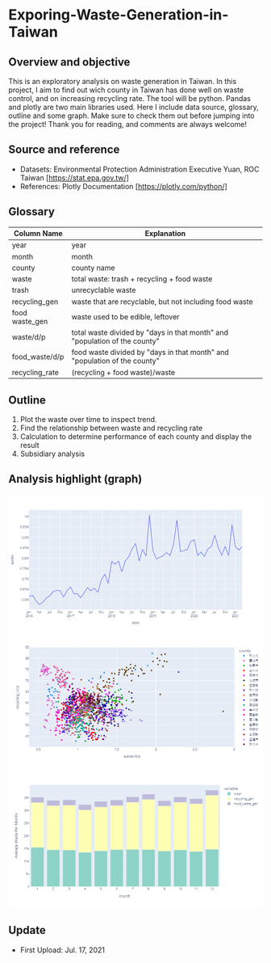 # Exporing-Waste-Generation-in-Taiwan
## Overview and objective
This is an exploratory analysis on waste generation in Taiwan. In this project, I aim to find out wich county in Taiwan has done well on waste control, and on increasing recycling rate. The tool will be python. Pandas and plotly are two main libraries used. Here I include data source, glossary, outline and some graph. Make sure to check them out before jumping into the project! Thank you for reading, and comments are always welcome! 
## Source and reference
* Datasets: Environmental Protection Administration Executive Yuan, ROC Taiwan [https://stat.epa.gov.tw/]
* References: Plotly Documentation [https://plotly.com/python/]
## Glossary
|Column Name|Explanation|
|---|---|
|year|year|
|month|month|
|county|county name|
|waste|total waste: trash + recycling + food waste|
|trash|unrecyclable waste|
|recycling_gen|waste that are recyclable, but not including food waste|
|food waste_gen|waste used to be edible, leftover|
|waste/d/p|total waste divided by "days in that month" and "population of the county"|
|food_waste/d/p|food waste divided by "days in that month" and "population of the county"|
|recycling_rate|(recycling + food waste)/waste|
## Outline
1. Plot the waste over time to inspect trend.
2. Find the relationship between waste and recycling rate
3. Calculation to determine performance of each county and display the result
4. Subsidiary analysis
## Analysis highlight (graph)
![g1](https://github.com/lennylin1998/Exporing-Waste-Generation-in-Taiwan/blob/main/graph/newplot.png)
![g2](https://github.com/lennylin1998/Exporing-Waste-Generation-in-Taiwan/blob/main/graph/newplot%20(1).png)
![g3](https://github.com/lennylin1998/Exporing-Waste-Generation-in-Taiwan/blob/main/graph/newplot%20(2).png)
## Update
* First Upload: Jul. 17, 2021
